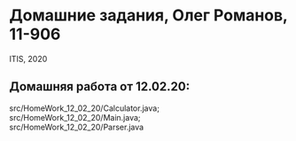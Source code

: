 # Домашние задания, Олег Романов, 11-906
ITIS, 2020

## Домашняя работа от 12.02.20:
src/HomeWork_12_02_20/Calculator.java; <br/>
src/HomeWork_12_02_20/Main.java; <br/>
src/HomeWork_12_02_20/Parser.java <br/>

